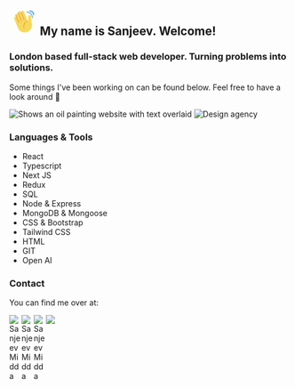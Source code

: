 ## <img src="https://github.com/SanjeevMidda/Wave/blob/main/waving-hi.gif" width="50" height="50"/> My name is Sanjeev. Welcome!

### London based full-stack web developer. Turning problems into solutions.

Some things I've been working on can be found below. Feel free to have a look around 🙂

<picture>
  <source media="(prefers-color-scheme: dark)" srcset="https://user-images.githubusercontent.com/110365686/211354259-ee233def-e7f7-4876-8174-d823baf0e057.JPG">
  <source media="(prefers-color-scheme: light)" srcset="https://user-images.githubusercontent.com/110365686/211354259-ee233def-e7f7-4876-8174-d823baf0e057.JPG">
  <img alt="Shows an oil painting website with text overlaid">
</picture>

<picture>
  <source width="200px" height="200px" media="(prefers-color-scheme: dark)" srcset="https://user-images.githubusercontent.com/110365686/211354551-a1bf1c00-4b76-49a1-abf2-a246e0298e90.JPG">
  <source media="(prefers-color-scheme: light)" srcset="https://user-images.githubusercontent.com/110365686/211354551-a1bf1c00-4b76-49a1-abf2-a246e0298e90.JPG">
  <img alt="Design agency">
</picture>


### Languages & Tools
  <ul>
    <li>React</li>
    <li>Typescript</li>
    <li>Next JS</li>
    <li>Redux</li>
    <li>SQL</li>
    <li>Node & Express</li>
    <li>MongoDB & Mongoose</li>
    <li>CSS & Bootstrap</li>
    <li>Tailwind CSS</li>
    <li>HTML</li>
    <li>GIT</li>
    <li>Open AI</li>
  </ul>

### Contact
<p>You can find me over at:</p>
<picture>
            <img src="https://cdn.jsdelivr.net/gh/devicons/devicon/icons/typescript/typescript-original.svg" />
          </picture>
          
<a href="https://sanjeev-midda-sanjeevmidda.vercel.app/">
<img align="left" alt="Sanjeev Midda" width="22px" src="https://unpkg.com/simple-icons@v8/icons/angellist.svg" />
</a>
<a href="https://www.linkedin.com/in/sanjeev-midda-845302257/">
<img align="left" alt="Sanjeev Midda" width="22px" src="https://cdn.jsdelivr.net/npm/simple-icons@v3/icons/linkedin.svg" />
</a>
<a href="https://medium.com/@sanjeev_midda">
<img align="left" alt="Sanjeev Midda" width="22px" src="https://unpkg.com/simple-icons@v8/icons/medium.svg" />
</a>

<!--
**SanjeevMidda/SanjeevMidda** is a ✨ _special_ ✨ repository because its `README.md` (this file) appears on your GitHub profile.

Here are some ideas to get you started:

- 🔭 I’m currently working on ...
- 🌱 I’m currently learning ...
- 👯 I’m looking to collaborate on ...
- 🤔 I’m looking for help with ...
- 💬 Ask me about ...
- 📫 How to reach me: ...
- 😄 Pronouns: ...
- ⚡ Fun fact: ...
-->
